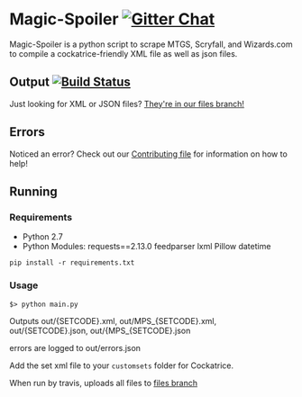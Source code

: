# Magic-Spoiler [![Gitter Chat](https://img.shields.io/gitter/room/Cockatrice/Magic-Spoiler.svg)](https://gitter.im/Cockatrice/Magic-Spoiler) #

Magic-Spoiler is a python script to scrape MTGS, Scryfall, and Wizards.com to compile a cockatrice-friendly XML file as well as json files.

## Output [![Build Status](https://travis-ci.org/Cockatrice/Magic-Spoiler.svg?branch=master)](https://travis-ci.org/Cockatrice/Magic-Spoiler) ##
Just looking for XML or JSON files?  [They're in our files branch!](https://github.com/Cockatrice/Magic-Spoiler/tree/files)

## Errors ##
Noticed an error?  Check out our [Contributing file](https://github.com/Cockatrice/Magic-Spoiler/blob/master/.github/CONTRIBUTING.md) for information on how to help!

## Running ##

### Requirements ###
 * Python 2.7
 * Python Modules:
    requests==2.13.0
    feedparser
    lxml
    Pillow
    datetime

```
pip install -r requirements.txt
```

### Usage ###
 
```
$> python main.py
```

Outputs out/{SETCODE}.xml, out/MPS\_{SETCODE}.xml, out/{SETCODE}.json, out/{MPS\_{SETCODE}.json

errors are logged to out/errors.json

Add the set xml file to your `customsets` folder for Cockatrice.

When run by travis, uploads all files to [files branch](https://github.com/Cockatrice/Magic-Spoiler/tree/files)
